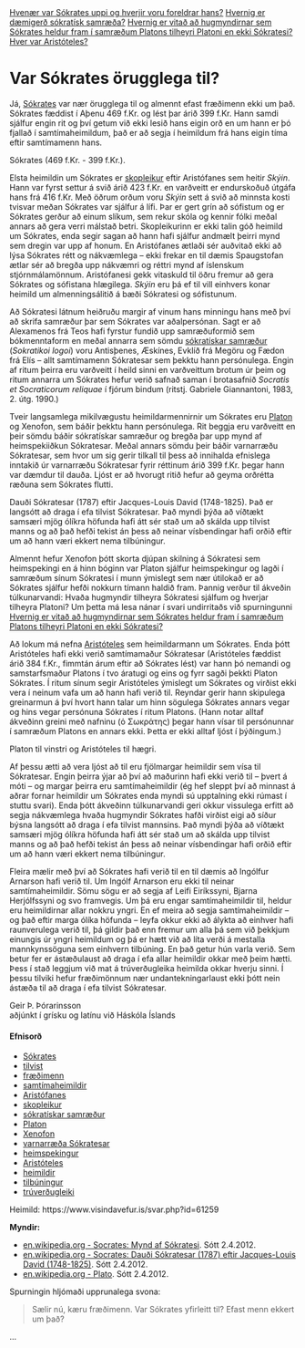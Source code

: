 
<nav>
    <a href="https://www.visindavefur.is/svar.php?id=561" target="_blank">Hvenær var Sókrates uppi og hverjir voru foreldrar hans?</a>
    <a href="https://www.visindavefur.is/svar.php?id=7041" target="_blank">Hvernig er dæmigerð sókratísk samræða?</a>
    <a href="https://www.visindavefur.is/svar.php?id=5263" target="_blank">Hvernig er vitað að hugmyndirnar sem Sókrates heldur fram í samræðum Platons tilheyri Platoni en ekki Sókratesi?</a>
    <a href="https://www.visindavefur.is/svar.php?id=4361" target="_blank">Hver var Aristóteles?</a>
</nav>
<h1>Var Sókrates örugglega til?</h1>
<p>Já, <a href="/svar.php?id=561" title="Hvenær var Sókrates uppi og hverjir voru foreldrar hans?" alt="Hvenær var Sókrates uppi og hverjir voru foreldrar hans?" target="_self">Sókrates</a> var nær örugglega til og almennt efast fræðimenn ekki um það. Sókrates fæddist í Aþenu 469 f.Kr. og lést þar árið 399 f.Kr. Hann samdi sjálfur engin rit og því getum við ekki lesið hans eigin orð en um hann er þó fjallað í samtímaheimildum, það er að segja í heimildum frá hans eigin tíma eftir samtímamenn hans.

<p>Sókrates (469 f.Kr. - 399 f.Kr.).</p>Elsta heimildin um Sókrates er <a href="/svar.php?id=6947" title="Getið þið sagt mér frá grískum skopleikjum og skopleikjaskáldum?" alt="Getið þið sagt mér frá grískum skopleikjum og skopleikjaskáldum?" target="_self">skopleikur</a> eftir Aristófanes sem heitir <cite>Skýin</cite>. Hann var fyrst settur á svið árið 423 f.Kr. en varðveitt er endurskoðuð útgáfa hans frá 416 f.Kr. Með öðrum orðum voru <cite>Skýin</cite> sett á svið að minnsta kosti tvisvar meðan Sókrates var sjálfur á lífi. Þar er gert grín að sófistum og er Sókrates gerður að einum slíkum, sem rekur skóla og kennir fólki meðal annars að gera verri málstað betri. Skopleikurinn er ekki talin góð heimild um Sókrates, enda segir sagan að hann hafi sjálfur andmælt þeirri mynd sem dregin var upp af honum. En Aristófanes ætlaði sér auðvitað ekki að lýsa Sókrates rétt og nákvæmlega – ekki frekar en til dæmis Spaugstofan ætlar sér að bregða upp nákvæmri og réttri mynd af íslenskum stjórnmálamönnum. Aristófanesi gekk vitaskuld til öðru fremur að gera Sókrates og sófistana hlægilega. <cite>Skýin</cite> eru þá ef til vill einhvers konar heimild um almenningsálitið á bæði Sókratesi og sófistunum. 
</p><p>
Að Sókratesi látnum heiðruðu margir af vinum hans minningu hans með því að skrifa samræður þar sem Sókrates var aðalpersónan. Sagt er að Alexamenos frá Teos hafi fyrstur fundið upp samræðuformið sem bókmenntaform en meðal annarra sem sömdu <a href="/svar.php?id=7041" title="Hvernig er dæmigerð sókratísk samræða?" alt="Hvernig er dæmigerð sókratísk samræða?" target="_self">sókratískar samræður</a> (<em>Sokratikoi logoi</em>) voru Antisþenes, Æskínes, Evklíð frá Megöru og Fædon frá Elís – allt samtímamenn Sókratesar sem þekktu hann persónulega. Engin af ritum þeirra eru varðveitt í heild sinni en varðveittum brotum úr þeim og ritum annarra um Sókrates hefur verið safnað saman í brotasafnið <cite>Socratis et Socraticorum reliquae</cite> í fjórum bindum (ritstj. Gabriele Giannantoni, 1983, 2. útg. 1990.)
</p><p>
Tveir langsamlega mikilvægustu heimildarmennirnir um Sókrates eru <a href="/svar.php?id=5234" title="Hver var Platon?" alt="Hver var Platon?" target="_self">Platon</a> og Xenofon, sem báðir þekktu hann persónulega. Rit beggja eru varðveitt en þeir sömdu báðir sókratískar samræður og bregða þar upp mynd af heimspekiiðkun Sókratesar. Meðal annars sömdu þeir báðir varnarræðu Sókratesar, sem hvor um sig gerir tilkall til þess að innihalda efnislega inntakið úr varnarræðu Sókratesar fyrir réttinum árið 399 f.Kr. þegar hann var dæmdur til dauða. Ljóst er að hvorugt ritið hefur að geyma orðrétta ræðuna sem Sókrates flutti. 
</p><p>
Dauði Sókratesar (1787) eftir Jacques-Louis David (1748-1825). Það er langsótt að draga í efa tilvist Sókratesar. Það myndi þýða að víðtækt samsæri mjög ólíkra höfunda hafi átt sér stað um að skálda upp tilvist manns og að það hefði tekist án þess að neinar vísbendingar hafi orðið eftir um að hann væri ekkert nema tilbúningur.
</p><p>
Almennt hefur Xenofon þótt skorta djúpan skilning á Sókratesi sem heimspekingi en á hinn bóginn var Platon sjálfur heimspekingur og lagði í samræðum sínum Sókratesi í munn ýmislegt sem nær útilokað er að Sókrates sjálfur hefði nokkurn tímann haldið fram. Þannig verður til ákveðin túlkunarvandi: Hvaða hugmyndir tilheyra Sókratesi sjálfum og hverjar tilheyra Platoni? Um þetta má lesa nánar í svari undirritaðs við spurningunni <a href="/svar.php?id=5263" title="Hvernig er vitað að hugmyndirnar sem Sókrates heldur fram í samræðum Platons tilheyri Platoni en ekki Sókratesi?" alt="Hvernig er vitað að hugmyndirnar sem Sókrates heldur fram í samræðum Platons tilheyri Platoni en ekki Sókratesi?" target="_self">Hvernig er vitað að hugmyndirnar sem Sókrates heldur fram í samræðum Platons tilheyri Platoni en ekki Sókratesi?</a>
</p><p>
Að lokum má nefna <a href="/svar.php?id=4361" title="Hver var Aristóteles?" alt="Hver var Aristóteles?" target="_self">Aristóteles</a> sem heimildarmann um Sókrates. Enda þótt Aristóteles hafi ekki verið samtímamaður Sókratesar (Aristóteles fæddist árið 384 f.Kr., fimmtán árum eftir að Sókrates lést) var hann þó nemandi og samstarfsmaður Platons í tvo áratugi og eins og fyrr sagði þekkti Platon Sókrates. Í ritum sínum segir Aristóteles ýmislegt um Sókrates og virðist ekki vera í neinum vafa um að hann hafi verið til. Reyndar gerir hann skipulega greinarmun á því hvort hann talar um hinn sögulega Sókrates annars vegar og hins vegar persónuna Sókrates í ritum Platons. (Hann notar alltaf ákveðinn greini með nafninu (&#8001; &#931;&#969;&#954;&#961;&#940;&#964;&#951;&#962;) þegar hann vísar til persónunnar í samræðum Platons en annars ekki. Þetta er ekki alltaf ljóst í þýðingum.)
</p><p>
Platon til vinstri og Aristóteles til hægri.</p>Af þessu ætti að vera ljóst að til eru fjölmargar heimildir sem vísa til Sókratesar. Engin þeirra ýjar að því að maðurinn hafi ekki verið til – þvert á móti – og margar þeirra eru samtímaheimildir (ég hef sleppt því að minnast á aðrar fornar heimildir um Sókrates enda myndi sú upptalning ekki rúmast í stuttu svari). Enda þótt ákveðinn túlkunarvandi geri okkur vissulega erfitt að segja nákvæmlega hvaða hugmyndir Sókrates hafði virðist eigi að síður býsna langsótt að draga í efa tilvist mannsins. Það myndi þýða að víðtækt samsæri mjög ólíkra höfunda hafi átt sér stað um að skálda upp tilvist manns og að það hefði tekist án þess að neinar vísbendingar hafi orðið eftir um að hann væri ekkert nema tilbúningur.
</p><p>
Fleira mælir með því að Sókrates hafi verið til en til dæmis að Ingólfur Arnarson hafi verið til. Um Ingólf Arnarson eru ekki til neinar samtímaheimildir. Sömu sögu er að segja af Leifi Eiríkssyni, Bjarna Herjólfssyni og svo framvegis. Um þá eru engar samtímaheimildir til, heldur eru heimildirnar allar nokkru yngri. En ef meira að segja samtímaheimildir – og það eftir marga ólíka höfunda – leyfa okkur ekki að álykta að einhver hafi raunverulega verið til, þá gildir það enn fremur um alla þá sem við þekkjum einungis úr yngri heimildum og þá er hætt við að líta verði á mestalla mannkynssöguna sem einhvern tilbúning. En það getur hún varla verið. Sem betur fer er ástæðulaust að draga í efa allar heimildir okkar með þeim hætti. Þess í stað leggjum við mat á trúverðugleika heimilda okkar hverju sinni. Í þessu tilviki hefur fræðimönnum nær undantekningarlaust ekki þótt nein ástæða til að draga í efa tilvist Sókratesar.
</p><p>
Geir Þ. Þórarinsson<br>
aðjúnkt í grísku og latínu við Háskóla Íslands
</p>

<h4>Efnisorð</h4>
<ul>
        <li><a href="/search/?q=S%C3%B3krates">Sókrates</a></li>
        <li><a href="/search/?q=tilvist">tilvist</a></li>
        <li><a href="/search/?q=fr%C3%A6%C3%B0imenn">fræðimenn</a></li>
        <li><a href="/search/?q=samt%C3%ADmaheimildir">samtímaheimildir</a></li>
        <li><a href="/search/?q=Arist%C3%B3fanes">Aristófanes</a></li>
        <li><a href="/search/?q=skopleikur">skopleikur</a></li>
        <li><a href="/search/?q=s%C3%B3krat%C3%ADskar+samr%C3%A6%C3%B0ur">sókratískar samræður</a></li>
        <li><a href="/search/?q=Platon">Platon</a></li>
        <li><a href="/search/?q=Xenofon">Xenofon</a></li>
        <li><a href="/search/?q=varnarr%C3%A6%C3%B0a+S%C3%B3kratesar">varnarræða Sókratesar</a></li>
        <li><a href="/search/?q=heimspekingur">heimspekingur</a></li>
        <li><a href="/search/?q=Arist%C3%B3teles">Aristóteles</a></li>
        <li><a href="/search/?q=heimildir">heimildir</a></li>
        <li><a href="/search/?q=tilb%C3%BAningur">tilbúningur</a></li>
        <li><a href="/search/?q=tr%C3%BAver%C3%B0ugleiki">trúverðugleiki</a></li>
</ul>

<p>Heimild: https://www.visindavefur.is/svar.php?id=61259</p> 

<!--ef tími vinnst til má nota eftirfarandi myndir í tímaverkefninu-->

<strong>Myndir:</strong><ul>
<li><a href="http://en.wikipedia.org/wiki/File:Socrates_Louvre.jpg" target="_blank">en.wikipedia.org - Socrates: Mynd af Sókratesi</a>. Sótt 2.4.2012.</li>
<li><a href="http://en.wikipedia.org/wiki/File:David_-_The_Death_of_Socrates.jpg" target="_blank">en.wikipedia.org - Socrates: Dauði Sókratesar (1787) eftir Jacques-Louis David (1748-1825)</a>. Sótt 2.4.2012.</li>
<li><a href="http://en.wikipedia.org/wiki/File:Sanzio_01_Plato_Aristotle.jpg" target="_blank">en.wikipedia.org - Plato</a>. Sótt 2.4.2012.</li></ul><p class="br"></p>
Spurningin hljómaði upprunalega svona: <blockquote>Sælir nú, kæru fræðimenn. Var Sókrates yfirleitt til? Efast menn ekkert um það?</blockquote>...</p>